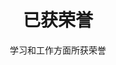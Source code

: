 ---
# An instance of the Accomplishments widget.
# Documentation: https://sourcethemes.com/academic/docs/page-builder/
widget: accomplishments

# This file represents a page section.
headless: true

# Order that this section appears on the page.
weight: 50

# Note: `&shy;` is used to add a 'soft' hyphen in a long heading.
title: 已获荣誉
subtitle: 学习和工作方面所获荣誉


# Date format
#   Refer to https://wowchemy.com/docs/customization/#date-format
date_format: Jan 2006

# Accomplishments.
#   Add/remove as many `item` blocks below as you like.
#   `title`, `organization`, and `date_start` are the required parameters.
#   Leave other parameters empty if not required.
#   Begin multi-line descriptions with YAML's `|2-` multi-line prefix.
item:
- certificate_url: https://raw.githubusercontent.com/pengxinyi-up/academic-page/master/images/tn.png
  date_end: "2018-06-01"
  date_start: "2017-09-01"
  description: 2017-2018学年，于河南大学计算机与信息工程学院学生会担任学习部部长
  organization: 河南大学
  organization_url: "http://henu.edu.cn/"
  title: 优秀学生干部 
  url: ""

- certificate_url: https://raw.githubusercontent.com/pengxinyi-up/academic-page/master/images/tn.png
  date_end: "2021-09-01"
  date_start: "2020-09-01"
  description: 研一获评华为优秀学生奖，和一等学业金学金
  organization: 中南大学
  organization_url: "http://csu.edu.cn/"
  title: 华为优秀学生奖
  url: "http://award.csu.edu.cn/zdnr.aspx?id=2AD1F355D0F5431897FE96CA871C197A"

- certificate_url: https://raw.githubusercontent.com/pengxinyi-up/academic-page/master/images/tn.png
  date_end: "2019-06-01"
  date_start: "2016-09-01"
  description: "大一至大三，连续三年获评国家励志奖学金，大四获评河南大学奖学金"
  organization: 河南大学
  organization_url: "http://henu.edu.cn/"
  title: 国家励志奖学金
  url: "https://baike.baidu.com/item/%E5%9B%BD%E5%AE%B6%E5%8A%B1%E5%BF%97%E5%A5%96%E5%AD%A6%E9%87%91/4293574?fr=aladdin"

# - certificate_url: "https://raw.githubusercontent.com/pengxinyi-up/academic-page/master/images/example.png"
#   date_end: "2020-06-01"
#   date_start: "2019-09-01"
#   description: "大四获评河南大学奖学金"
#   organization: 河南大学
#   organization_url: "http://henu.edu.cn/"
#   title: 河南大学奖学金 
#   url: ""
---